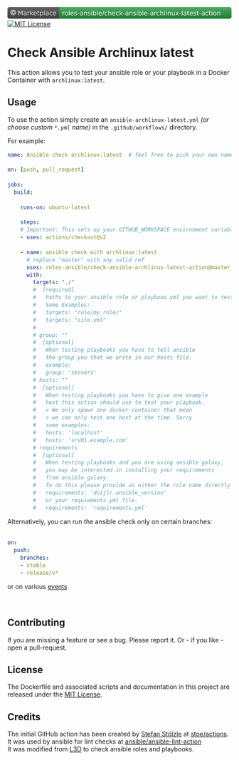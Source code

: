 [![Github Marketplace](https://raw.githubusercontent.com/roles-ansible/check-ansible-archlinux-latest-action/master/.github/marketplace.svg?sanitize=true)](https://github.com/marketplace/actions/check-ansible-archlinux-latest)
[![MIT License](https://raw.githubusercontent.com/roles-ansible/check-ansible-archlinux-latest-action/master/.github/license.svg?sanitize=true)](https://github.com/roles-ansible/check-ansible-archlinux-latest-action/blob/master/LICENSE)

 Check Ansible Archlinux latest
=======================
This action allows you to test your ansible role or your playbook in a Docker Container with ``archlinux:latest``.

## Usage
To use the action simply create an ``ansible-archlinux-latest.yml`` *(or choose custom ``*.yml`` name)* in the ``.github/workflows/`` directory.

For example:

```yaml
name: Ansible check archlinux:latest  # feel free to pick your own name

on: [push, pull_request]

jobs:
  build:

    runs-on: ubuntu-latest

    steps:
    # Important: This sets up your GITHUB_WORKSPACE environment variable
    - uses: actions/checkout@v2

    - name: ansible check with archlinux:latest
      # replace "master" with any valid ref
      uses: roles-ansible/check-ansible-archlinux-latest-action@master
      with:
        targets: "./"
        #  [required]
        #   Paths to your ansible role or playboox.yml you want to test
        #   Some Examples:
        #   targets: "role/my_role/"
        #   targets: "site.yml"
        #
        # group: ""
        #  [optional]
        #   When testing playbooks you have to tell ansible
        #   the group you that we write in our hosts file.
        #   example:
        #   group: 'servers'
        # hosts: ""
        #  [optional]
        #   When testing playbooks you have to give one example
        #   host this action should use to test your playbook.
        #   > We only spawn one docker container that mean
        #   > we can only test one host at the time. Sorry
        #   some examples:
        #   hosts: 'localhost'
        #   hosts: 'srv01.example.com'
        # requirements
        #  [optional]
        #   When testing playbooks and you are using ansible galaxy,
        #   you may be interested in installing your requirements
        #   from ansible galaxy.
        #   To do this please provide us either the role name directly
        #   requirements: 'do1jlr.ansible_version'
        #   or your requiements.yml file.
        #   requirements: 'requirements.yml'
```

Alternatively, you can run the ansible check only on certain branches:

```yaml

on:
  push:
    branches:
    - stable
    - release/v*
```

or on various [events](https://help.github.com/en/articles/events-that-trigger-workflows)

<br/>

 Contributing
-------------
If you are missing a feature or see a bug. Please report it. Or - if you like - open a pull-request.

 License
----------
The Dockerfile and associated scripts and documentation in this project are released under the [MIT License](LICENSE).

 Credits
--------------
The initial GitHub action has been created by [Stefan Stölzle](https://github.com/stoe) at
[stoe/actions](https://github.com/stoe/actions).<br/>
It was used by ansible for lint checks at [ansible/ansible-lint-action](https://github.com/ansible/ansible-lint-action.git)<br/>
It was modified from [L3D](https://github.com/do1jlr) to check ansible roles and playbooks.
